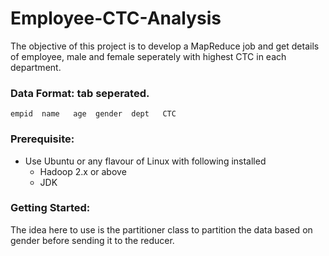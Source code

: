 # Employee-CTC-Analysis
The objective of this project is to develop a MapReduce job and get details of employee, male and female seperately with highest CTC in each department.

### Data Format: tab seperated.
`empid  name   age  gender  dept   CTC`

### Prerequisite:
- Use Ubuntu or any flavour of Linux with following installed
  - Hadoop 2.x or above
  - JDK
  
  
### Getting Started:
The idea here to use is the partitioner class to partition the data based on gender before sending it to the reducer.


